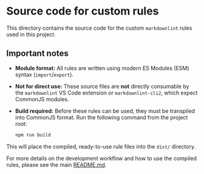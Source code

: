 # Source code for custom rules

This directory contains the source code for the custom `markdownlint` rules used in this project.

## Important notes

* **Module format:** All rules are written using modern ES Modules (ESM) syntax (`import`/`export`).
* **Not for direct use:** These source files are **not** directly consumable by the `markdownlint` VS Code extension or `markdownlint-cli2`, which expect CommonJS modules.
* **Build required:** Before these rules can be used, they must be transpiled into CommonJS format. Run the following command from the project root:

    ```bash
    npm run build
    ```

This will place the compiled, ready-to-use rule files into the `dist/` directory.

For more details on the development workflow and how to use the compiled rules, please see the main [README.md](../../README.md).
